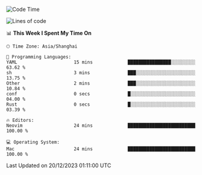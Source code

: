 <!--START_SECTION:waka-->
![Code Time](http://img.shields.io/badge/Code%20Time-1%2C765%20hrs%2047%20mins-blue)

![Lines of code](https://img.shields.io/badge/From%20Hello%20World%20I%27ve%20Written-285.3%20thousand%20lines%20of%20code-blue)

📊 **This Week I Spent My Time On** 

```text
🕑︎ Time Zone: Asia/Shanghai

💬 Programming Languages: 
YAML                     15 mins             ████████████████░░░░░░░░░   63.62 % 
sh                       3 mins              ███░░░░░░░░░░░░░░░░░░░░░░   13.75 % 
Other                    2 mins              ███░░░░░░░░░░░░░░░░░░░░░░   10.84 % 
conf                     0 secs              █░░░░░░░░░░░░░░░░░░░░░░░░   04.00 % 
Rust                     0 secs              █░░░░░░░░░░░░░░░░░░░░░░░░   03.39 % 

🔥 Editors: 
Neovim                   24 mins             █████████████████████████   100.00 % 

💻 Operating System: 
Mac                      24 mins             █████████████████████████   100.00 % 
```


 Last Updated on 20/12/2023 01:11:00 UTC
<!--END_SECTION:waka-->
